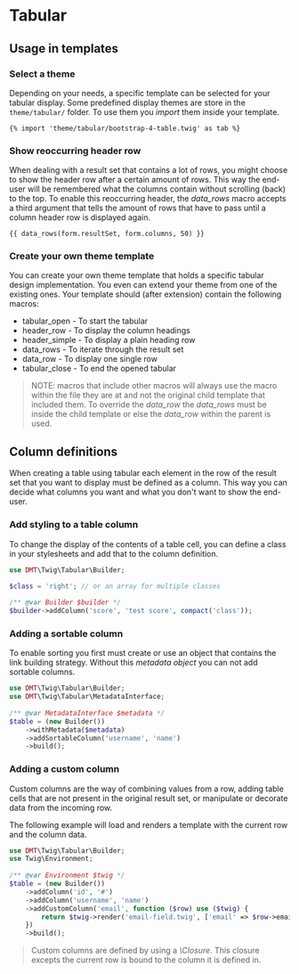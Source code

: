 # Tabular

## Usage in templates

### Select a theme
 
Depending on your needs, a specific template can be selected for your tabular 
display. Some predefined display themes are store in the `theme/tabular/` 
folder. To use them you _import_ them inside your template.

```twig
{% import 'theme/tabular/bootstrap-4-table.twig' as tab %}
```

### Show reoccurring header row

When dealing with a result set that contains a lot of rows, you might choose to
show the header row after a certain amount of rows. This way the end-user will
be remembered what the columns contain without scrolling (back) to the top. To
enable this reoccurring header, the _data_rows_ macro accepts a third argument
that tells the amount of rows that have to pass until a column header row is 
displayed again.

```twig
{{ data_rows(form.resultSet, form.columns, 50) }} 
```    

### Create your own theme template

You can create your own theme template that holds a specific tabular design
implementation. You even can extend your theme from one of the existing ones.
Your template should (after extension) contain the following macros:
 * tabular_open - To start the tabular
 * header_row - To display the column headings
 * header_simple - To display a plain heading row   
 * data_rows - To iterate through the result set
 * data_row - To display one single row
 * tabular_close - To end the opened tabular

> NOTE: macros that include other macros will always use the macro within the
> file they are at and not the original child template that included them. To 
> override the _data_row_ the _data_rows_ must be inside the child template 
> or else the _data_row_ within the parent is used. 


## Column definitions

When creating a table using tabular each element in the row of the result set
that you want to display must be defined as a column. This way you can decide
what columns you want and what you don't want to show the end-user.     

### Add styling to a table column

To change the display of the contents of a table cell, you can define a class
in your stylesheets and add that to the column definition. 

```php
use DMT\Twig\Tabular\Builder;
 
$class = 'right'; // or an array for multiple classes

/** @var Builder $builder */
$builder->addColumn('score', 'test score', compact('class'));
```
### Adding a sortable column

To enable sorting you first must create or use an object that contains the link 
building strategy. Without this _metadata object_ you can not add sortable 
columns.

```php
use DMT\Twig\Tabular\Builder; 
use DMT\Twig\Tabular\MetadataInterface;
 
/** @var MetadataInterface $metadata */ 
$table = (new Builder())
    ->withMetadata($metadata)
    ->addSortableColumn('username', 'name')
    ->build();
```   

### Adding a custom column

Custom columns are the way of combining values from a row, adding table cells
that are not present in the original result set, or manipulate or decorate data
from the incoming row.     
 
The following example will load and renders a template with the current row and
the column data.
```php
use DMT\Twig\Tabular\Builder;
use Twig\Environment;
 
/** @var Environment $twig */
$table = (new Builder())
    ->addColumn('id', '#')
    ->addColumn('username', 'name')
    ->addCustomColumn('email', function ($row) use ($twig) {
        return $twig->render('email-field.twig', ['email' => $row->email]);
    })
    ->build();
```
> Custom columns are defined by using a _\Closure_. This closure excepts the 
> current row is bound to the column it is defined in.  
 